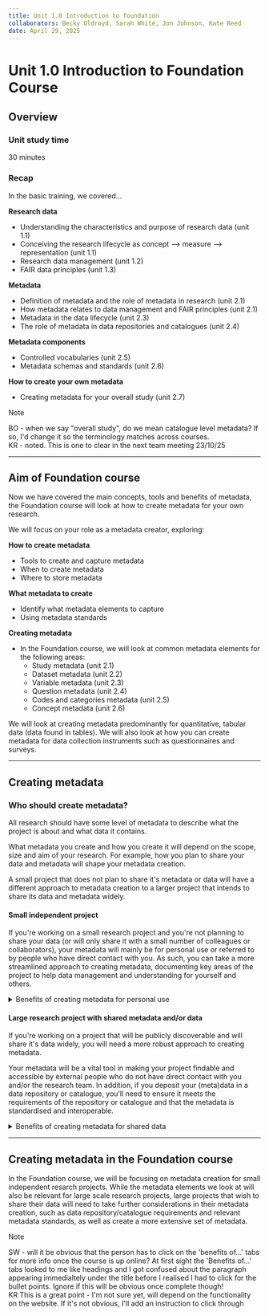```yaml
---
title: Unit 1.0 Introduction to foundation
collaborators: Becky Oldroyd, Sarah White, Jon Johnson, Kate Reed
date: April 29, 2025
---
```


# Unit 1.0 Introduction to Foundation Course

## Overview

### Unit study time
30 minutes

### Recap

In the basic training, we covered...

**Research data**
 - Understanding the characteristics and purpose of research data (unit 1.1)
 - Conceiving the research lifecycle as concept --> measure --> representation (unit 1.1)
 - Research data management (unit 1.2)
 - FAIR data principles (unit 1.3)
  
**Metadata**
 - Definition of metadata and the role of metadata in research (unit 2.1)
 - How metadata relates to data management and FAIR principles (unit 2.1)
 - Metadata in the data lifecycle (unit 2.3)
 - The role of metadata in data repositories and catalogues (unit 2.4)
      
**Metadata components**
 - Controlled vocabularies (unit 2.5)
 - Metadata schemas and standards (unit 2.6)

**How to create your own metadata**
- Creating metadata for your overall study (unit 2.7)

>[!NOTE]
> BO - when we say "overall study", do we mean catalogue level metadata? If so, I'd change it so the terminology matches across courses. <br>
> KR - noted. This is one to clear in the next team meeting 23/10/25 
  
---
  
##  Aim of Foundation course

Now we have covered the main concepts, tools and benefits of metadata, the Foundation course will look at how to create metadata for your own research.

We will focus on your role as a metadata creator, exploring:

**How to create metadata**
  - Tools to create and capture metadata
  - When to create metadata 
  - Where to store metadata
    
**What metadata to create**
  - Identify what metadata elements to capture
  - Using metadata standards

**Creating metadata**
  - In the Foundation course, we will look at common metadata elements for the following areas:
    - Study metadata (unit 2.1)
    - Dataset metadata (unit 2.2)
    - Variable metadata (unit 2.3)
    - Question metadata (unit 2.4)
    - Codes and categories metadata (unit 2.5)
    - Concept metadata (unit 2.6)

We will look at creating metadata predominantly for quantitative, tabular data (data found in tables). We will also look at how you can create metadata for data collection instruments such as questionnaires and surveys.

---

## Creating metadata

### Who should create metadata?

All research should have some level of metadata to describe what the project is about and what data it contains.

What metadata you create and how you create it will depend on the scope, size and aim of your research. For example, how you plan to share your data and metadata will shape your metadata creation.

A small project that does not plan to share it's metadata or data will have a different approach to metadata creation to a larger project that intends to share its data and metadata widely.

#### Small independent project
If you're working on a small research project and you're not planning to share your data (or will only share it with a small number of colleagues or collaborators), your metadata will mainly be for personal use or referred to by people who have direct contact with you. As such, you can take a more streamlined approach to creating metadata, documenting key areas of the project to help data management and understanding for yourself and others.

<details>
<summary>Benefits of creating metadata for personal use</summary>
<p></p> 

-	Helps you understand your data when you reference it in the future
-	Enables you build on your research when designing future projects
-	If you decide to share your data with other people, it's easy to access and understand

</details>

#### Large research project with shared metadata and/or data
If you're working on a project that will be publicly discoverable and will share it's data widely, you will need a more robust approach to creating metadata. 

Your metadata will be a vital tool in making your project findable and accessible by external people who do not have direct contact with you and/or the research team. In addition, if you deposit your (meta)data in a data repository or catalogue, you’ll need to ensure it meets the requirements of the repository or catalogue and that the metadata is standardised and interoperable.

<details>
<summary>Benefits of creating metadata for shared data</summary>
<p></p> 
 
-	Allows others who do not have a connection to you or your research team to discover and understand your study
-	Standardised metadata will make your (meta)data more interoperable and will enable you to deposit your data in respositroies and/or catalogues
-	Enhances transparency and trustworthiness of your data
-	Encourages more citations of your work as more people can discover, understand and trust your data
-	Saves you time answering queries about your data
-	As your study will be more discoverable and understandable, metadata encourages re-use of your data as well as cross-study comparisons
-	Promotes the FAIR principles, allowing you to implement best practice 
  
</details>

---

##  Creating metadata in the Foundation course

In the Foundation course, we will be focusing on metadata creation for small independent resarch projects. While the metadata elements we look at will also be relevant for large scale research projects, large projects that wish to share their data will need to take further considerations in their metadata creation, such as data repository/catalogue requirements and relevant metadata standards, as well as create a more extensive set of metadata.

>[!NOTE]
>SW - will it be obvious that the person has to click on the 'benefits of...' tabs for more info once the course is up online? At first sight the 'Benefits of...' tabs looked to me like headings and I got confused about the paragraph appearing immedialtely under the title before I realised I had to click for the bullet points. Ignore if this will be obvious once complete though! <br>
> KR This is a great point - I'm not sure yet, will depend on the functionality on the website. If it's not obvious, I'll add an instruction to click through
